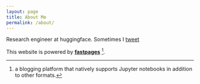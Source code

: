 ```yaml
---
layout: page
title: About Me
permalink: /about/
---
```


Research engineer at huggingface. Sometimes I [tweet](https://twitter.com/sam_shleifer)


This website is powered by **[fastpages](https://github.com/fastai/fastpages)** [^1].



[^1]:a blogging platform that natively supports Jupyter notebooks in addition to other formats.
